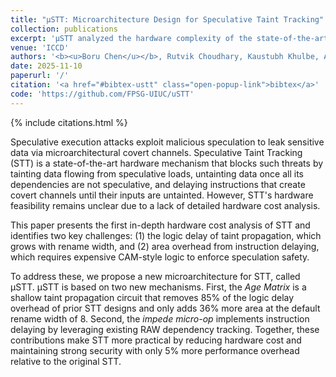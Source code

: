 ```yaml
---
title: "µSTT: Microarchitecture Design for Speculative Taint Tracking"
collection: publications
excerpt: 'µSTT analyzed the hardware complexity of the state-of-the-art hardware-based Spectre mitigation--Speculative Taint Tracking (STT)--identifying two key challenges: (1) logic delay of the taint propagation; (2) area overhead from instruction delaying. Two new mechanisms, Age Matrix and impede micro-op, are proposed to address these challenges.'
venue: 'ICCD'
authors: '<b><u>Boru Chen</u></b>, Rutvik Choudhary, Kaustubh Khulbe, Archie Lee,  Adam Morrison, Christopher W. Fletcher'
date: 2025-11-10
paperurl: '/'
citation: '<a href="#bibtex-ustt" class="open-popup-link">bibtex</a>'
code: 'https://github.com/FPSG-UIUC/uSTT'
---
```

{% include citations.html %}

Speculative execution attacks exploit malicious speculation to leak sensitive data via microarchitectural covert channels.
Speculative Taint Tracking (STT) is a state-of-the-art hardware mechanism that blocks such threats by tainting data flowing from speculative loads, untainting data once all its dependencies are not speculative, and delaying instructions that create covert channels until their inputs are untainted.
However, STT's hardware feasibility remains unclear due to a lack of detailed hardware cost analysis.

This paper presents the first in-depth hardware cost analysis of STT and identifies two key challenges: (1) the logic delay of taint propagation, which grows with rename width, and (2) area overhead from instruction delaying, which requires expensive CAM-style logic to enforce speculation safety.

To address these, we propose a new microarchitecture for STT, called µSTT.
µSTT is based on two new mechanisms.
First, the *Age Matrix* is a shallow taint propagation circuit that removes 85% of the logic delay overhead of prior STT designs and only adds 36% more area at the default rename width of 8.
Second, the *impede micro-op* implements instruction delaying by leveraging existing RAW dependency tracking.
Together, these contributions make STT more practical by reducing hardware cost and maintaining strong security with only 5% more performance overhead relative to the original STT.
